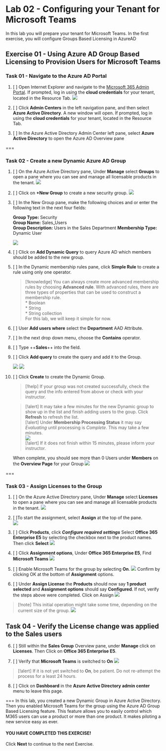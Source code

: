 # Lab 02 - Configuring your Tenant for Microsoft Teams
In this lab you will prepare your tenant for Microsoft Teams.  In the first exercise, you will configure Groups Based Licensing in AzureAD

## Exercise 01 - Using Azure AD Group Based Licensing to Provision Users for Microsoft Teams

### Task 01 - Navigate to the Azure AD Portal

1. [ ] Open Internet Explorer and navigate to the [Microsoft 365 Admin Portal](https://admin.microsoft.com).  If prompted, log in using the **cloud credentials** for your tenant, located in the Resource Tab.
![](Media/AzureADPortal.png)
2. [ ] Click **Admin Centers** in the left navigation pane, and then select **Azure Active Directory**. A new window will open.  If prompted, log in using the **cloud credentials** for your tenant, located in the Resource Tab.

3. [ ] In the Azure Active Directory Admin Center left pane, select **Azure Active Directory** to open the Azure AD Overview pane

===

### Task 02 - Create a new Dynamic Azure AD Group

1. [ ] On the Azure Active Directory pane, Under **Manage** select **Groups** to open a pane where you can see and manage all licensable products in the tenant.
![](Media/GroupsMenu.png)

2. [ ] Click on **+New Group** to create a new security group.
![](Media/NewGroupMenu.png)

3. [ ] In the New Group pane, make the following choices and or enter the following text in the next four fields:  

    **Group Type:** Security  
    **Group Name:** Sales_Users  
    **Group Description:** Users in the Sales Department
    **Membership Type:** Dynamic User  
    
    ![](Media/GroupCreate.png)  
    
4. [ ] Click on **Add Dynamic Query** to query Azure AD which members should be added to the new group.

5. [ ] In the Dynamic membership rules pane, click **Simple Rule** to create a rule using only one operator.
    >[!knowledge] You can always create more advanced membership rules by choosing **Advanced rule**.
    With advanced rules, there are three types of properties that can be used to construct a membership rule.  
        * Boolean  
       * String  
        * String collection  
    For this lab, we will keep it simple for now. 
    
6. [ ] User **Add users where** select the **Department** AAD Attribute.

7. [ ] In the next drop down menu, choose the **Contains** operator.

8. [ ] Type ++**Sales**++ into the field.

9. [ ] Click **Add query** to create the query and add it to the Group.

    ![](Media/GroupQuery.png)
    ![](Media/Addquery.png)

10. [ ] Click **Create** to create the Dynamic Group.

    >[!help] If your group was not created successfully, check the query and the info entered from above or check with your instructor.
    
    >[!alert] It may take a few minutes for the new Dynamic group to show up in the list and finish adding users to the goup.  Click **Refresh** to refresh the list.  
    >[!alert] Under **Membership Processing Status** it may say *Evaluating* until processing is *Complete*.  This may take a few minutes.  
    ![](Media/Evaluating.png)  
    >[!alert] If it does not finish within 15 minutes, please inform your instructor. 
    
    When complete, you should see more than 0 Users under **Members** on the **Overview Page** for your Group
    ![](Media/GroupMembers.png)

===

### Task 03 - Assign Licenses to the Group

1. [ ] On the Azure Active Directory pane, Under **Manage** select **Licenses** to open a pane where you can see and manage all licensable products in the tenant.
![](Media/Licensesmenu.png)

2. [ ]To start the assignment, select **Assign** at the top of the pane.  
![](Media/Assign.png)

2. [ ] Click **Products**, click ***Configure required settings*** Select **Office 365 Enterprise E5** by selecting the checkbox next to the product names. Then click **Select**
![](Media/Products.png)

3. [ ] Click **Assignment options**, Under **Office 365 Enterprise E5**, Find **Microsoft Teams**
![](Media/TeamsLicenseOFF.png)

4. [ ] Enable Microsoft Teams for the group by selecting **On**. 
![](Media/TeamsLicenseON.png)
Confirm by clicking OK at the bottom of **Assignment** options.

5. [ ] Under **Assign License** the **Products** should now say **1 product selected** and **Assignment options** should say **Configured**.  If not, verify the steps above were completed.  Click on Assign
![](Media/AssignLicensefinsed.png)

>[!note] This initial operation might take some time, depending on the current size of the group.
![](Media/LicenseProvisioningScheduled.png)

## Task 04 - Verify the License change was applied to the Sales users

6. [ ] Still within the **Sales Group** Overview pane, under **Manage** click on **Licenses**.  Then Click on **Office 365 Enterprise E5**.

7. [ ] Verify that **Microsoft Teams** is switched to **On**
![](Media/TeamsisON.png)

 >[!alert] If it is not yet switched to **On**, be patient.  Do not re-attempt the process for a least 24 hours.
 
8. [ ] Click on **Dashboard** in the **Azure Active Directory admin center** menu to leave this page.

===
In this lab, you created a new Dynamic Group in Azure Active Directory.  Then you enabled Microsoft Teams for the group using the Azure AD Group Based Licensing feature.  This feature allows you to easily control which M365 users can use a product or more than one product.  It makes piloting a new service easy as ever.  

#### YOU HAVE COMPLETED THIS EXERCISE! 
Click **Next** to continue to the next Exercise. 
 

